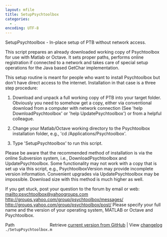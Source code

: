```yaml
---
layout: mfile
title: SetupPsychtoolbox
categories:
  - .
encoding: UTF-8
---
```


SetupPsychtoolbox - In-place setup of PTB without network access.

This script prepares an already downloaded working copy of Psychtoolbox
for use with Matlab or Octave. It sets proper paths, performs online
registration if connected to a network and takes care of special setup
operations for the Java based GetChar implementation.

This setup routine is meant for people who want to install Psychtoolbox
but don't have direct access to the internet. Installation in that case
is a three step procedure:

1. Download and unpack a full working copy of PTB into your target
folder. Obviously you need to somehow get a copy, either via conventional
download from a computer with network connection \(See 'help
DownloadPsychtoolbox' or 'help UpdatePsychtoolbox'\) or from a helpful
colleague.

2. Change your Matlab/Octave working directory to the Psychtoolbox installation
folder, e.g., 'cd /Applications/Psychtoolbox'.

3. Type 'SetupPsychtoolbox' to run this script.

Please be aware that the recommended method of installation is via the
online Subversion system, i.e., DownloadPsychtoolbox and
UpdatePsychtoolbox. Some functionality may not work with a copy that is
set up via this script, e.g., PsychtoolboxVersion may provide incomplete
version information. Convenient upgrades via UpdatePsychtoolbox may be
impossible. Download size with this method is much higher as well.

If you get stuck, post your question to the forum by email or web:
<mailto:psychtoolbox@yahoogroups.com>
<http://groups.yahoo.com/group/psychtoolbox/messages/>
<http://groups.yahoo.com/group/psychtoolbox/post/>
Please specify your full name and the version of your operating system,
MATLAB or Octave and Psychtoolbox.



<div class="code_header" style="text-align:right;">
  <span style="float:left;">Path&nbsp;&nbsp;</span> <span class="counter">Retrieve <a href=
  "https://raw.github.com/Psychtoolbox-3/Psychtoolbox-3/beta/./SetupPsychtoolbox.m">current version from GitHub</a> | View <a href=
  "https://github.com/Psychtoolbox-3/Psychtoolbox-3/commits/beta/./SetupPsychtoolbox.m">changelog</a></span>
</div>
<div class="code">
  <code>./SetupPsychtoolbox.m</code>
</div>

